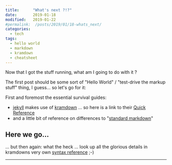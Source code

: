 ```yaml
---
title:      "What's next ?!?"
date:       2019-01-18
modified:   2019-01-22
#permalink:  /posts/2019/01/18-whats_next/
categories:
  - tech
tags:
  - hello world
  - markdown
  - kramdown
  - cheatsheet
---
```


Now that I got the stuff running, what am I going to do with it ?

The first post should be some sort of "Hello World" / "test-drive the markup
stuff" thing, I guess... so let's go for it:

First and foremost the essential survival guides:

- [jekyll] makes use of [kramdown] ... so here is
  a link to their [Quick Reference]
- and a little bit of reference on differences to "[standard markdown]"

## Here we go...

... but then again: what the heck ... look up all the glorious details in
kramdowns very own [syntax reference] ;-)

---

[jekyll]:             https://jekyllrb.com/
[kramdown]:           https://kramdown.gettalong.org/
[Quick Reference]:    https://kramdown.gettalong.org/quickref.html
[standard markdown]:  https://kramdown.gettalong.org/parser/markdown.html
[syntax reference]:   https://kramdown.gettalong.org/syntax.html#kramdown-syntax